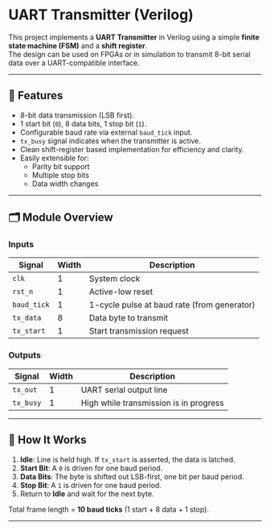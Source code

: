 # UART Transmitter (Verilog)

This project implements a **UART Transmitter** in Verilog using a simple **finite state machine (FSM)** and a **shift register**.  
The design can be used on FPGAs or in simulation to transmit 8-bit serial data over a UART-compatible interface.

---

## 📖 Features
- 8-bit data transmission (LSB first).
- 1 start bit (`0`), 8 data bits, 1 stop bit (`1`).
- Configurable baud rate via external `baud_tick` input.
- `tx_busy` signal indicates when the transmitter is active.
- Clean shift-register based implementation for efficiency and clarity.
- Easily extensible for:
  - Parity bit support
  - Multiple stop bits
  - Data width changes

---

## 🗂️ Module Overview

### Inputs
| Signal     | Width | Description                                |
|------------|-------|--------------------------------------------|
| `clk`      | 1     | System clock                               |
| `rst_n`    | 1     | Active-low reset                           |
| `baud_tick`| 1     | 1-cycle pulse at baud rate (from generator)|
| `tx_data`  | 8     | Data byte to transmit                      |
| `tx_start` | 1     | Start transmission request                 |

### Outputs
| Signal     | Width | Description                                |
|------------|-------|--------------------------------------------|
| `tx_out`   | 1     | UART serial output line                    |
| `tx_busy`  | 1     | High while transmission is in progress     |

---

## 🔧 How It Works
1. **Idle**: Line is held high. If `tx_start` is asserted, the data is latched.
2. **Start Bit**: A `0` is driven for one baud period.
3. **Data Bits**: The byte is shifted out LSB-first, one bit per baud period.
4. **Stop Bit**: A `1` is driven for one baud period.
5. Return to **Idle** and wait for the next byte.

Total frame length = **10 baud ticks** (1 start + 8 data + 1 stop).

---
